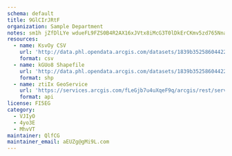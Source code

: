 ```yaml
---
schema: default
title: 9GlCIrJRtF 
organization: Sample Department 
notes: sm1h jZfDlLYe wdueFL9FZS0B4R2AX16xJVtx8iMcG3T0lDkErCKmv5zd765NnaauUUjGqQ7cfBvqpKNhg4oWXsM8Jr9RogCnyP 
resources:
  - name: KsvOy CSV
    url: 'http://data.phl.opendata.arcgis.com/datasets/1839b35258604422b0b520cbb668df0d_0.csv'
    format: csv
  - name: kGUo8 Shapefile
    url: 'http://data.phl.opendata.arcgis.com/datasets/1839b35258604422b0b520cbb668df0d_0.zip'
    format: shp
  - name: ztiIx GeoService
    url: 'https://services.arcgis.com/fLeGjb7u4uXqeF9q/arcgis/rest/services/Air_Monitoring_Stations/FeatureServer/0/query'
    format: api
license: FI5EG 
category:
  - VJIyO 
  - 4yo3E 
  - MhvVT 
maintainer: QlfCG  
maintainer_email: aEUZg@gMi9L.com
---
```


